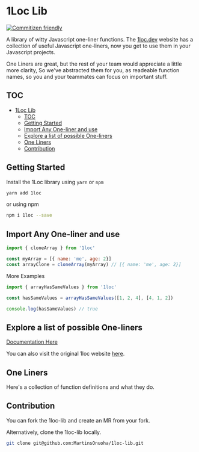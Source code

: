 # 1Loc Lib

[![Commitizen friendly](https://img.shields.io/badge/commitizen-friendly-brightgreen.svg)](http://commitizen.github.io/cz-cli/)

A library of witty Javascript one-liner functions. The [1loc.dev](https://1loc.dev/) website has a collection of useful Javascript one-liners, now you get to use them in your Javascript projects.

One Liners are great, but the rest of your team would appreciate a little more clarity, So we've abstracted them for you, as readeable function names, so you and your teammates can focus on important stuff.

## TOC

- [1Loc Lib](#1loc-lib)
  - [TOC](#toc)
  - [Getting Started](#getting-started)
  - [Import Any One-liner and use](#import-any-one-liner-and-use)
  - [Explore a list of possible One-liners](#explore-a-list-of-possible-one-liners)
  - [One Liners](#one-liners)
  - [Contribution](#contribution)

## Getting Started

Install the 1Loc library using `yarn` or `npm`

```bash
yarn add 1loc
```

or using npm

```bash
npm i 1loc --save
```

## Import Any One-liner and use

```js
import { cloneArray } from '1loc'

const myArray = [{ name: 'me', age: 2}]
const arrayClone = cloneArray(myArray) // [{ name: 'me', age: 2}]

```

More Examples

```js
import { arrayHasSameValues } from '1loc'

const hasSameValues = arrayHasSameValues([1, 2, 4], [4, 1, 2])

console.log(hasSameValues) // true
```

## Explore a list of possible One-liners

[Documentation Here](https://martins-victor.gitbook.io/1loc-lib/)

You can also visit the original 1loc website [here](https://1loc.dev/).

## One Liners

Here's a collection of function definitions and what they do.

## Contribution

You can fork the 1loc-lib and create an MR from your fork.

Alternatively, clone the 1loc-lib locally.

```bash
git clone git@github.com:MartinsOnuoha/1loc-lib.git
```
